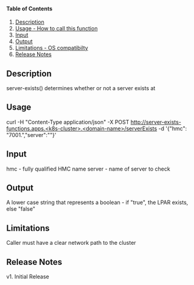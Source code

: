 #### Table of Contents

1. [Description](#description)
2. [Usage - How to call this function](#usage)
3. [Input](#input)
4. [Output](#output)
5. [Limitations - OS compatibilty](#limitations)
6. [Release Notes](#release_notes)


## Description
server-exists() determines whether or not a server exists at <Organization>


## Usage
curl -H "Content-Type application/json" -X POST http://server-exists-functions.apps.<k8s-cluster>.<domain-name>/serverExists -d '{"hmc": "<HMC-Server>7001.<domain-name>","server":"<Toolkit-Server>"}'


## Input
hmc - fully qualified HMC name
server - name of server to check



## Output
A lower case string that represents a boolean - if "true", the LPAR exists, else "false"


## Limitations
Caller must have a clear network path to the cluster


## Release Notes
v1. Initial Release
